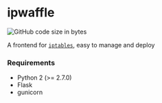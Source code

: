 # ipwaffle
![GitHub code size in bytes](https://img.shields.io/github/languages/code-size/margobra8/ipwaffle)

A frontend for [`iptables`](https://linux.die.net/man/8/iptables), easy to manage and deploy

### Requirements
- Python 2 (>= 2.7.0)
- Flask
- gunicorn

